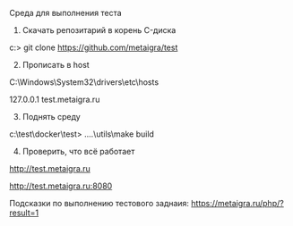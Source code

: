 Среда для выполнения теста

1. Скачать репозитарий в корень C-диска

c:\> git clone https://github.com/metaigra/test

2. Прописать в host

C:\Windows\System32\drivers\etc\hosts 

127.0.0.1 test.metaigra.ru

3. Поднять среду

c:\test\docker\test\> ..\..\utils\make build

4. Проверить, что всё работает

http://test.metaigra.ru

http://test.metaigra.ru:8080

Подсказки по выполнению тестового заднаия: https://metaigra.ru/php/?result=1

